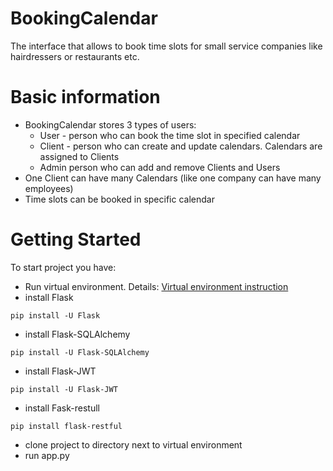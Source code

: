 # BookingCalendar
The interface that allows to book time slots for small service companies like hairdressers or restaurants etc. 

# Basic information
- BookingCalendar stores 3 types of users:
  - User - person who can book the time slot in specified calendar
  - Client - person who can create and update calendars. Calendars are assigned to Clients
  - Admin person who can add and remove Clients and Users
- One Client can have many Calendars (like one company can have many employees) 
- Time slots can be booked in specific calendar

# Getting Started
To start project you have:
- Run virtual environment. Details: [Virtual environment instruction](https://packaging.python.org/guides/installing-using-pip-and-virtual-environments/)
- install Flask
```
pip install -U Flask
```
- install Flask-SQLAlchemy
```
pip install -U Flask-SQLAlchemy
```
- install Flask-JWT
```
pip install -U Flask-JWT
```
- install Fask-restull
```
pip install flask-restful
```
- clone project to directory next to virtual environment
- run app.py

